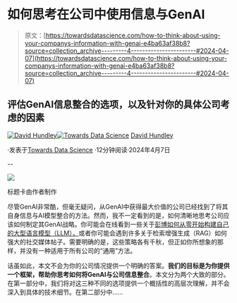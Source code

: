 # 如何思考在公司中使用信息与GenAI

> 原文：[https://towardsdatascience.com/how-to-think-about-using-your-companys-information-with-genai-e4ba63af38b8?source=collection_archive---------4-----------------------#2024-04-07](https://towardsdatascience.com/how-to-think-about-using-your-companys-information-with-genai-e4ba63af38b8?source=collection_archive---------4-----------------------#2024-04-07)

## 评估GenAI信息整合的选项，以及针对你的具体公司考虑的因素

[](https://dkhundley.medium.com/?source=post_page---byline--e4ba63af38b8--------------------------------)[![David Hundley](../Images/1779ef96ec3d338f8fe4a9567ba7b194.png)](https://dkhundley.medium.com/?source=post_page---byline--e4ba63af38b8--------------------------------)[](https://towardsdatascience.com/?source=post_page---byline--e4ba63af38b8--------------------------------)[![Towards Data Science](../Images/a6ff2676ffcc0c7aad8aaf1d79379785.png)](https://towardsdatascience.com/?source=post_page---byline--e4ba63af38b8--------------------------------) [David Hundley](https://dkhundley.medium.com/?source=post_page---byline--e4ba63af38b8--------------------------------)

·发表于[Towards Data Science](https://towardsdatascience.com/?source=post_page---byline--e4ba63af38b8--------------------------------) ·12分钟阅读·2024年4月7日

--

![](../Images/d25145ed21a349e32ccc45fe8bbe2366.png)

标题卡由作者制作

尽管GenAI非常酷，但毫无疑问，从GenAI中获得最大价值的公司已经找到了将其自身信息与AI模型整合的方法。然而，我不一定看到的是，如何清晰地思考公司应该如何制定其GenAI战略。你可能会在线看到一些关于[彭博如何从零开始构建自己的大型语言模型（LLM），](https://www.bloomberg.com/company/press/bloomberggpt-50-billion-parameter-llm-tuned-finance/)或者你可能会遇到许多关于检索增强生成（RAG）如何强大的社交媒体帖子。需要明确的是，这些策略各有千秋，但正如你所想象的那样，并没有一种适用于所有公司的“通用”方法。

话虽如此，本文不会为你的公司情况提供一个明确的答案。**我们的目标是为你提供一个框架，帮助你思考如何将GenAI与公司信息整合**。本文分为两个大致的部分。在第一部分中，我们将对这三种不同的选项提供一个概括性的高层次理解，并不会深入到具体的技术细节。在第二部分中……
